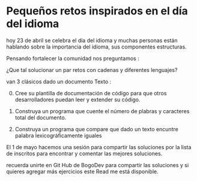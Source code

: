 # Pequeños retos inspirados en el día del idioma


hoy 23 de abril  se celebra el día del idioma y muchas personas están hablando sobre la importancia del idioma, sus componentes estructuras. 

Pensando fortalecer la comunidad nos preguntamos : 

¿Que tal solucionar un par retos con cadenas y diferentes lenguajes? 

van 3 clásicos dado un documento Texto :

 0. Cree su plantilla de documentación de código para que otros
    desarrolladores puedan leer y extender su código.
    
 1. Construya un programa que cuente el número de plabras y caracteres
    total del documento. 
    
 2. Construya un programa que compare que dado un texto encuntre palabra
    lexicográficamente iguales

El 1 de mayo hacemos una sesión para compartir las soluciones por la lista de inscritos para encontrar y comentar las mejores soluciones. 

recuerda unirte en Git Hub de BogoDev para compartir las soluciones y si quieres agregar más ejercicios este Read me está disponible. 
